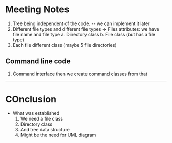 # Meeting Notes

1. Tree being independent of the code. -- we can implement it later
2. Different file types and different file types -> Files attributes: we have file name and file type
   a. Diirectory class
   b. File class (but has a file type) 
3. Each file different class (maybe 5 file directories)

## Command line code
1. Command interface then we create command classes from that


----
# COnclusion 
- What was established
  1. We need a file class
  2. Directory class
  3. And tree data structure
  4. Might be the need for UML diagram
 
# 
